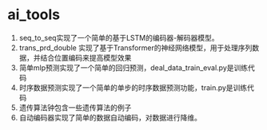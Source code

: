 # ai_tools
1. seq_to_seq实现了一个简单的基于LSTM的编码器-解码器模型。
2. trans_prd_double 实现了基于Transformer的神经网络模型，用于处理序列数据，并结合位置编码来提高模型效果 
3. 简单mlp预测实现了一个简单的回归预测，deal_data_train_eval.py是训练代码
4. 时序数据预测实现了一个简单的单步的时序数据预测功能，train.py是训练代码
5. 遗传算法钟包含一些遗传算法的例子
6. 自动编码器实现了简单的数据自动编码，对数据进行降维。


